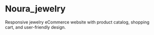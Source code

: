 # Noura_jewelry
Responsive jewelry eCommerce website with product catalog, shopping cart, and user-friendly design.
